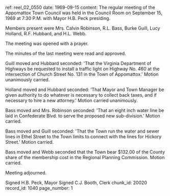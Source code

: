ref: reel_02_0550
date: 1969-09-15
content: The regular meeting of the Appomattox Town Council was held in the Council Room on September 15, 1969 at 7:30 P.M. with Mayor H.B. Peck presiding.

Members present were Mrs. Calvin Robinson, R.L. Bass, Burke Guill, Lucy Holland, R.F. Hubbard, and H.L. Webb.

The meeting was opened with a prayer.

The minutes of the last meeting were read and approved.

Guill moved and Hubbard seconded: 'That the Virginia Department of Highways be requested to install a traffic light on Highway No. 460 at the intersection of Church Street No. 131 in the Town of Appomattox.' Motion unanimously carried.

Holland moved and Hubbard seconded: 'That Mayor and Town Manager be given authority to do whatever is necessary to collect back taxes, and if necessary to hire a new attorney.' Motion carried unanimously.

Bass moved and Mrs. Robinson seconded: 'That an eight inch water line be laid in Confederate Blvd. to serve the proposed new sub-division.' Motion carried.

Bass moved and Guill seconded: 'That the Town run the water and sewer lines in Ethel Street to the Town limits to connect with the lines for Hickory Street.' Motion carried.

Bass moved and Webb seconded that the Town bear $132.00 of the County share of the membership cost in the Regional Planning Commission. Motion carried.

Meeting adjourned.

Signed H.B. Peck, Mayor
Signed C.J. Booth, Clerk
chunk_id: 20020
record_id: 1040
page_number: 1

